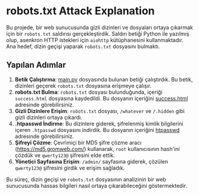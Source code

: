 # robots.txt Attack Explanation

Bu projede, bir web sunucusunda gizli dizinleri ve dosyaları ortaya çıkarmak için bir `robots.txt` saldırısı gerçekleştirdik. Saldırı betiği Python ile yazılmış olup, asenkron HTTP istekleri için `aiohttp` kütüphanesini kullanmaktadır. Ana hedef, dizin geçişi yaparak `robots.txt` dosyasını bulmaktı.

## Yapılan Adımlar

1. **Betik Çalıştırma**: [main.py](#file:main.py-context) dosyasında bulunan betiği çalıştırdık. Bu betik, dizinleri geçerek `robots.txt` dosyasına erişmeye çalışır.
2. **robots.txt Bulma**: `robots.txt` dosyası bulunduğunda, içeriği `success.html` dosyasına kaydedildi. Bu dosyanın içeriğini [success.html](#file:success.html-context) adresinde görebilirsiniz.
3. **Gizli Dizinlere Erişim**: `robots.txt` dosyası, `/whatever` ve `/.hidden` gibi gizli dizinleri ortaya çıkardı.
4. **.htpasswd İndirme**: Bu dizinlere giderek, şifrelenmiş kimlik bilgilerini içeren `.htpasswd` dosyasını indirdik. Bu dosyanın içeriğini [htpasswd](#file:htpasswd-context) adresinde görebilirsiniz.
5. **Şifreyi Çözme**: Çevrimiçi bir MD5 şifre çözme aracı (https://md5.gromweb.com/) kullanarak, `root` kullanıcısının hash'ini çözdük ve `qwerty123@` şifresini elde ettik.
6. **Yönetici Sayfasına Erişim**: `/admin/` sayfasına giderek, çözülen `qwerty123@` şifresini girdik ve erişim sağladık.

Bu süreç, dizin geçişi ve `robots.txt` dosyasının analizinin bir web sunucusunda hassas bilgileri nasıl ortaya çıkarabileceğini göstermektedir.

